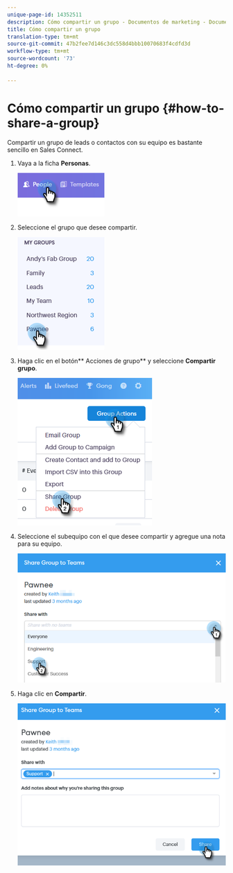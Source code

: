 ```yaml
---
unique-page-id: 14352511
description: Cómo compartir un grupo - Documentos de marketing - Documentación del producto
title: Cómo compartir un grupo
translation-type: tm+mt
source-git-commit: 47b2fee7d146c3dc558d4bbb10070683f4cdfd3d
workflow-type: tm+mt
source-wordcount: '73'
ht-degree: 0%

---
```



# Cómo compartir un grupo {#how-to-share-a-group}

Compartir un grupo de leads o contactos con su equipo es bastante sencillo en Sales Connect.

1. Vaya a la ficha **Personas**.

   ![](assets/one-1.png)

1. Seleccione el grupo que desee compartir.

   ![](assets/two-1.png)

1. Haga clic en el botón** Acciones de grupo** y seleccione **Compartir grupo**.

   ![](assets/three-1.png)

1. Seleccione el subequipo con el que desee compartir y agregue una nota para su equipo.

   ![](assets/four-1.png)

1. Haga clic en **Compartir**.

   ![](assets/five-1.png)

